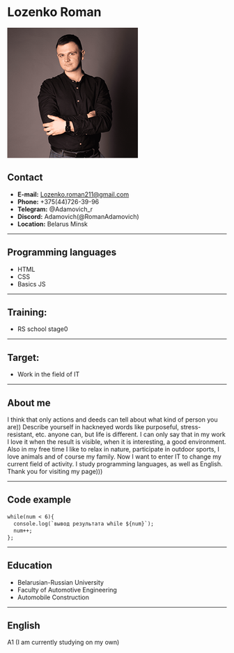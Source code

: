 # Lozenko Roman

![myFoto](/assets/img/portfolio.png "Моё фото")

## Contact
* __E-mail:__ Lozenko.roman211@gmail.com
* __Phone:__ +375(44)726-39-96
* __Telegram:__ @Adamovich_r
* __Discord:__ Adamovich(@RomanAdamovich)
* __Location:__ Belarus Minsk

---
## Programming languages
* HTML
* CSS
* Basics JS
---
## Training:
* RS school stage0
---
## Target:
* Work in the field of IT
---
## About me
   I think that only actions and deeds can tell about what kind of person you are)) Describe yourself in hackneyed words like purposeful, stress-resistant, etc. anyone can, but life is different. I can only say that in my work I love it when the result is visible, when it is interesting, a good environment. Also in my free time I like to relax in nature, participate in outdoor sports, I love animals and of course my family. Now I want to enter IT to change my current field of activity. I study programming languages, as well as English. Thank you for visiting my page)))

---
## Сode example
```let num = 0;
while(num < 6){
  console.log(`вывод результата while ${num}`);
  num++;
};
```
---
## Education
* Belarusian-Russian University
* Faculty of Automotive Engineering
* Automobile Construction

---
## English
A1 (I am currently studying on my own)